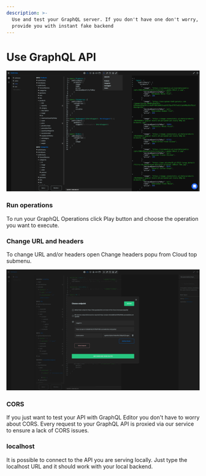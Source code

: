 ```yaml
---
description: >-
  Use and test your GraphQL server. If you don't have one don't worry, we
  provide you with instant fake backend
---
```


# Use GraphQL API

![](<../../.gitbook/assets/image (1) (1).png>)

### Run operations

To run your GraphQL Operations click Play button and choose the operation you want to execute.

### Change URL and headers

To change URL and/or headers open Change headers popu from Cloud top submenu.

![](<../../.gitbook/assets/image (9) (1) (1).png>)

### CORS

If you just want to test your API with GraphQL Editor you don't have to worry about CORS. Every request to your GraphQL API is proxied via our service to ensure a lack of CORS issues.

### localhost

It is possible to connect to the API you are serving locally. Just type the localhost URL and it should work with your local backend.
